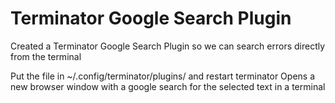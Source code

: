 # Terminator Google Search Plugin
Created a Terminator Google Search Plugin so we can search errors directly from the terminal

Put the file in ~/.config/terminator/plugins/ and restart terminator
Opens a new browser window with a google search for the selected text in a terminal
